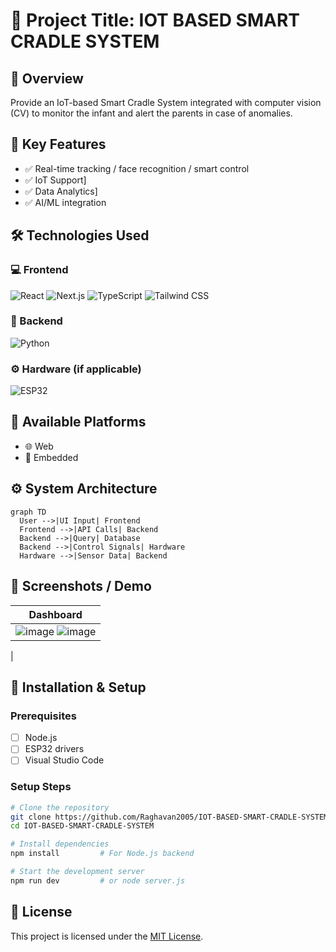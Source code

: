 
# 🚀 Project Title: IOT BASED SMART CRADLE SYSTEM

## 📌 Overview
Provide an IoT-based Smart Cradle System integrated with computer vision (CV) to monitor the infant and alert the parents in case of anomalies.

## 🧠 Key Features
- ✅ Real-time tracking / face recognition / smart control
- ✅ IoT Support]
- ✅ Data Analytics]
- ✅ AI/ML integration

## 🛠️ Technologies Used

### 💻 Frontend
![React](https://img.shields.io/badge/Frontend-React-61DAFB?logo=react&logoColor=black)
![Next.js](https://img.shields.io/badge/Frontend-Next.js-000000?style=for-the-badge&logo=nextdotjs&logoColor=white)
![TypeScript](https://img.shields.io/badge/Language-TypeScript-3178C6?style=for-the-badge&logo=typescript&logoColor=white)
![Tailwind CSS](https://img.shields.io/badge/Styling-Tailwind_CSS-38B2AC?style=for-the-badge&logo=tailwindcss&logoColor=white)

### 🧩 Backend
![Python](https://img.shields.io/badge/Backend-Python-3776AB?logo=python&logoColor=white)

### ⚙️ Hardware (if applicable)
![ESP32](https://img.shields.io/badge/Hardware-ESP32-000000?logo=espressif&logoColor=white)

## 🧩 Available Platforms
- 🌐 Web
- 🚀 Embedded

## ⚙️ System Architecture
```mermaid
graph TD
  User -->|UI Input| Frontend
  Frontend -->|API Calls| Backend
  Backend -->|Query| Database
  Backend -->|Control Signals| Hardware
  Hardware -->|Sensor Data| Backend
```

## 📸 Screenshots / Demo

| Dashboard |
|-----------|
| ![image](https://github.com/user-attachments/assets/20674bbf-ac91-47ce-8de7-49e31414ab47) ![image](https://github.com/user-attachments/assets/778b8edd-3938-40d6-a8d5-ce5e66a46ead)
|


## 📱 Installation & Setup

### Prerequisites
- [ ] Node.js
- [ ] ESP32 drivers
- [ ] Visual Studio Code

### Setup Steps
```bash
# Clone the repository
git clone https://github.com/Raghavan2005/IOT-BASED-SMART-CRADLE-SYSTEM.git
cd IOT-BASED-SMART-CRADLE-SYSTEM

# Install dependencies
npm install         # For Node.js backend

# Start the development server
npm run dev         # or node server.js

```

## 📄 License
This project is licensed under the [MIT License](LICENSE).
